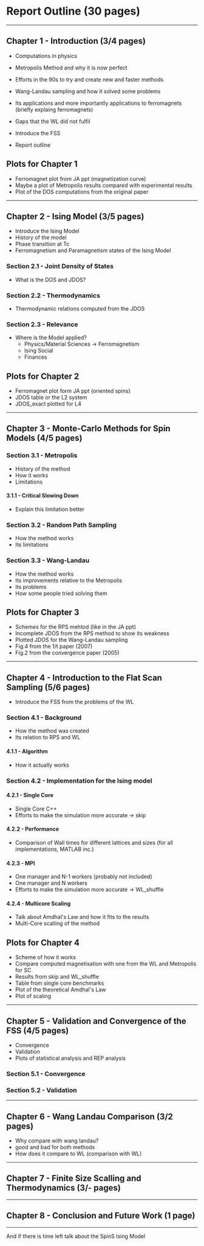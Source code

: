 # Report Outline (30 pages)
-----------------------------------------

## Chapter 1 - Introduction (3/4 pages)

* Computations in physics 
* Metropolis Method and why it is now perfect
* Efforts in the 90s to try and create new and faster methods
* Wang-Landau sampling and how it solved some problems
* Its applications and more importantly applications to ferromagnets (briefly explaing ferromagnets)
* Gaps that the WL did not fulfil
* Introduce the FSS 

* Report outline

## Plots for Chapter 1
* Ferromagnet plot from JA ppt (magnetization curve)
* Maybe a plot of Metropolis results compared with experimental results
* Plot of the DOS computations from the original paper

-----------------------------------------

## Chapter 2 - Ising Model (3/5 pages)
* Introduce the Ising Model
* History of the model
* Phase transition at Tc
* Ferromagnetism and Paramagnetism states of the Ising Model

### Section 2.1 - Joint Density of States
* What is the DOS and JDOS?
### Section 2.2 - Thermodynamics
* Thermodynamic relations computed from the JDOS
### Section 2.3 - Relevance
* Where is the Model applied?
  * Physics/Material Sciences -> Ferromagnetism
  * Ising Social
  * Finances

## Plots for Chapter 2
* Ferromagnet plot form JA ppt (oriented spins)
* JDOS table or the L2 system
* JDOS_exact plotted for L4

-----------------------------------------

## Chapter 3 - Monte-Carlo Methods for Spin Models (4/5 pages)

### Section 3.1 - Metropolis
* History of the method
* How it works
* Limitations
#### 3.1.1 - Critical Slowing Down
  * Explain this limitation better

### Section 3.2 - Random Path Sampling
* How the method works
* Its limitations

### Section 3.3 - Wang-Landau
* How the method works
* Its improvements relative to the Metropolis 
* Its problems 
* How some people tried solving them

## Plots for Chapter 3
* Schemes for the RPS mehtod (like in the JA ppt)
* Incomplete JDOS from the RPS method to show its weakness
* Plotted JDOS for the Wang-Landau sampling
* Fig.4 from the 1/t paper (2007)
* Fig.2 from the convergence paper (2005)

-----------------------------------------

## Chapter 4 - Introduction to the Flat Scan Sampling (5/6 pages)
* Introduce the FSS from the problems of the WL

### Section 4.1 - Background
* How the method was created
* Its relation to RPS and WL
#### 4.1.1 - Algorithm
  * How it actually works
### Section 4.2 - Implementation for the Ising model
#### 4.2.1 - Single Core
  * Single Core C++
  * Efforts to make the simulation more accurate -> skip
#### 4.2.2 - Performance
  * Comparison of Wall times for different lattices and sizes (for all implementations, MATLAB inc.)
#### 4.2.3 - MPI
  * One manager and N-1 workers (probably not included)
  * One manager and N workers
  * Efforts to make the simulation more accurate -> WL_shuffle
#### 4.2.4 - Multicore Scaling
  * Talk about Amdhal's Law and how it fits to the results
  * Multi-Core scalling of the method

## Plots for Chapter 4
* Scheme of how it works
* Compare computed magnetisation with one from the WL and Metropolis for SC
* Results from skip and WL_shuffle
* Table from single core benchmarks
* Plot of the theoretical Amdhal's Law
* Plot of scaling

-----------------------------------------

## Chapter 5 - Validation and Convergence of the FSS (4/5 pages)
* Convergence
* Validation
* Plots of statistical analysis and REP analysis

### Section 5.1 - Convergence

### Section 5.2 - Validation
------------------------------------------

## Chapter 6 - Wang Landau Comparison (3/2 pages)
* Why compare with wang landau?
* good and bad for both methods
* How does it compare to WL (comparison with WL)
------------------------------------------

## Chapter 7 - Finite Size Scalling and Thermodynamics (3/- pages)
------------------------------------------

## Chapter 8 - Conclusion and Future Work (1 page)
------------------------------------------

And if there is time left talk about the SpinS Ising Model

